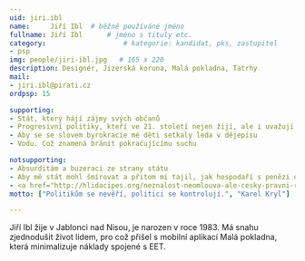 ```yaml
---
uid: jiri.ibl
name:     Jiří Ibl 	# běžně používáné jméno
fullname: Jiří Ibl   	# jméno s tituly etc.
category:                 	# kategorie: kandidat, pks, zastupitel
- psp
img: people/jiri-ibl.jpg   # 165 x 220
description: Designér, Jizerská koruna, Malá pokladna, Tatrhy            	# kratký popis, max 160 znaků
mail:
- jiri.ibl@pirati.cz
ordpsp: 15

supporting:
- Stát, který hájí zájmy svých občanů
- Progresivní politiky, kteří ve 21. století nejen žijí, ale i uvažují
- Aby se se slovem byrokracie mé děti setkaly leda v dějepisu
- Vodu. Což znamená bránit pokračujícímu suchu

notsupporting:
- Absurditám a buzeraci ze strany státu
- Aby mě stát mohl šmírovat a přitom mi tajil, jak hospodaří s penězi od lidí
- <a href="http://hlidacipes.org/neznalost-neomlouva-ale-cesky-pravni-rad-aktualne-obsahuje-kolem-2-milionu-pravnich-norem/" target="_blank">2.000.000 zákonům a právních norem</a>
motto: ["Politikům se nevěří, politici se kontrolují.", "Karel Kryl"]

---
```


Jiří Ibl žije v Jablonci nad Nisou, je narozen v roce 1983.
Má snahu zjednodušit život lidem, pro což přišel s mobilní aplikací Malá pokladna, která minimalizuje náklady spojené s EET.